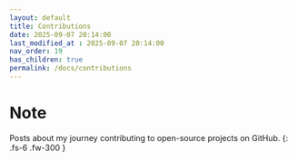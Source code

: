 ```yaml
---
layout: default
title: Contributions
date: 2025-09-07 20:14:00
last_modified_at : 2025-09-07 20:14:00
nav_order: 19
has_children: true
permalink: /docs/contributions
---
```


# Note

Posts about my journey contributing to open-source projects on GitHub.
{: .fs-6 .fw-300 }